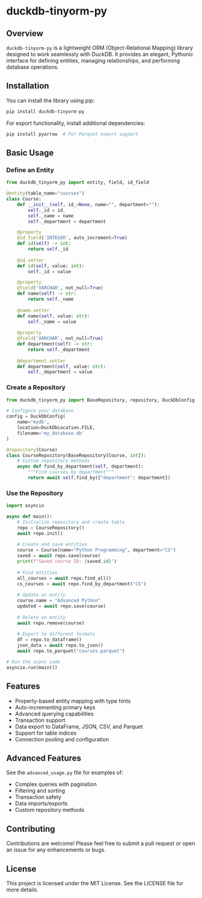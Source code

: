 # duckdb-tinyorm-py

## Overview
`duckdb-tinyorm-py` is a lightweight ORM (Object-Relational Mapping) library designed to work seamlessly with DuckDB. It provides an elegant, Pythonic interface for defining entities, managing relationships, and performing database operations.

## Installation
You can install the library using pip:

```bash
pip install duckdb-tinyorm-py
```

For export functionality, install additional dependencies:

```bash
pip install pyarrow  # For Parquet export support
```

## Basic Usage

### Define an Entity
```python
from duckdb_tinyorm_py import entity, field, id_field

@entity(table_name="courses")
class Course:
    def __init__(self, id_=None, name="", department=""):
        self._id = id_
        self._name = name
        self._department = department

    @property
    @id_field('INTEGER', auto_increment=True)
    def id(self) -> int:
        return self._id
    
    @id.setter
    def id(self, value: int):
        self._id = value

    @property
    @field('VARCHAR', not_null=True)
    def name(self) -> str:
        return self._name
        
    @name.setter
    def name(self, value: str):
        self._name = value
        
    @property
    @field('VARCHAR', not_null=True)
    def department(self) -> str:
        return self._department
    
    @department.setter
    def department(self, value: str):
        self._department = value
```

### Create a Repository
```python
from duckdb_tinyorm_py import BaseRepository, repository, DuckDbConfig, DuckDbLocation

# Configure your database
config = DuckDbConfig(
    name='mydb',
    location=DuckDbLocation.FILE,
    filename='my_database.db'
)

@repository(Course)
class CourseRepository(BaseRepository[Course, int]):
    # Custom repository methods
    async def find_by_department(self, department):
        """Find courses by department"""
        return await self.find_by({"department": department})
```

### Use the Repository
```python
import asyncio

async def main():
    # Initialize repository and create table
    repo = CourseRepository()
    await repo.init()
    
    # Create and save entities
    course = Course(name="Python Programming", department="CS")
    saved = await repo.save(course)
    print(f"Saved course ID: {saved.id}")
    
    # Find entities
    all_courses = await repo.find_all()
    cs_courses = await repo.find_by_department("CS")
    
    # Update an entity
    course.name = "Advanced Python"
    updated = await repo.save(course)
    
    # Delete an entity
    await repo.remove(course)
    
    # Export to different formats
    df = repo.to_dataframe()
    json_data = await repo.to_json()
    await repo.to_parquet("courses.parquet")

# Run the async code
asyncio.run(main())
```

## Features
- Property-based entity mapping with type hints
- Auto-incrementing primary keys
- Advanced querying capabilities
- Transaction support
- Data export to DataFrame, JSON, CSV, and Parquet
- Support for table indices
- Connection pooling and configuration

## Advanced Features
See the `advanced_usage.py` file for examples of:
- Complex queries with pagination
- Filtering and sorting
- Transaction safety 
- Data imports/exports
- Custom repository methods

## Contributing
Contributions are welcome! Please feel free to submit a pull request or open an issue for any enhancements or bugs.

## License
This project is licensed under the MIT License. See the LICENSE file for more details.